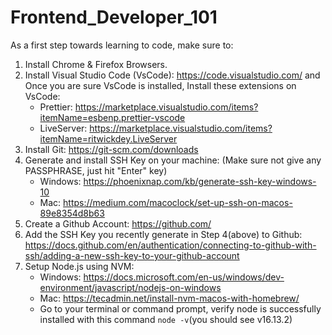 # Frontend_Developer_101

As a first step towards learning to code, make sure to:

1. Install Chrome & Firefox Browsers.
2. Install Visual Studio Code (VsCode): https://code.visualstudio.com/ and Once you are sure VsCode is installed, Install these extensions on VsCode:
   - Prettier: https://marketplace.visualstudio.com/items?itemName=esbenp.prettier-vscode
   - LiveServer: https://marketplace.visualstudio.com/items?itemName=ritwickdey.LiveServer
3. Install Git: https://git-scm.com/downloads
4. Generate and install SSH Key on your machine: (Make sure not give any PASSPHRASE, just hit "Enter" key)
   - Windows: https://phoenixnap.com/kb/generate-ssh-key-windows-10
   - Mac: https://medium.com/macoclock/set-up-ssh-on-macos-89e8354d8b63
5. Create a Github Account: https://github.com/
6. Add the SSH Key you recently generate in Step 4(above) to Github: https://docs.github.com/en/authentication/connecting-to-github-with-ssh/adding-a-new-ssh-key-to-your-github-account
7. Setup Node.js using NVM:
   - Windows: https://docs.microsoft.com/en-us/windows/dev-environment/javascript/nodejs-on-windows
   - Mac: https://tecadmin.net/install-nvm-macos-with-homebrew/
   - Go to your terminal or command prompt, verify node is successfully installed with this command `node -v`(you should see v16.13.2)
